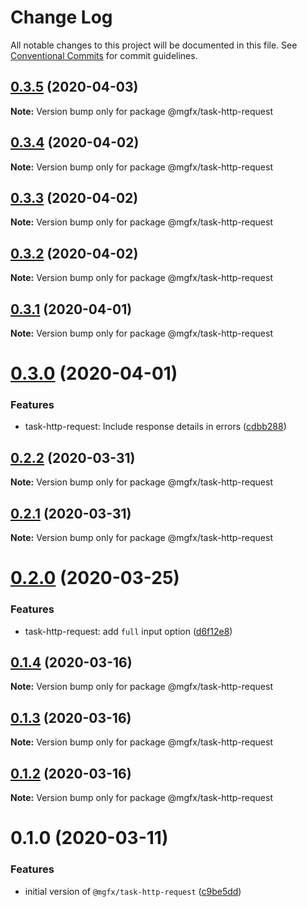 # Change Log

All notable changes to this project will be documented in this file.
See [Conventional Commits](https://conventionalcommits.org) for commit guidelines.

## [0.3.5](https://github.com/ai-labs-team/mgFx/compare/@mgfx/task-http-request@0.3.4...@mgfx/task-http-request@0.3.5) (2020-04-03)

**Note:** Version bump only for package @mgfx/task-http-request





## [0.3.4](https://github.com/ai-labs-team/mgFx/compare/@mgfx/task-http-request@0.3.3...@mgfx/task-http-request@0.3.4) (2020-04-02)

**Note:** Version bump only for package @mgfx/task-http-request





## [0.3.3](https://github.com/ai-labs-team/mgFx/compare/@mgfx/task-http-request@0.3.2...@mgfx/task-http-request@0.3.3) (2020-04-02)

**Note:** Version bump only for package @mgfx/task-http-request





## [0.3.2](https://github.com/ai-labs-team/mgFx/compare/@mgfx/task-http-request@0.3.1...@mgfx/task-http-request@0.3.2) (2020-04-02)

**Note:** Version bump only for package @mgfx/task-http-request





## [0.3.1](https://github.com/ai-labs-team/mgFx/compare/@mgfx/task-http-request@0.3.0...@mgfx/task-http-request@0.3.1) (2020-04-01)

**Note:** Version bump only for package @mgfx/task-http-request





# [0.3.0](https://github.com/ai-labs-team/mgFx/compare/@mgfx/task-http-request@0.2.2...@mgfx/task-http-request@0.3.0) (2020-04-01)


### Features

* task-http-request: Include response details in errors ([cdbb288](https://github.com/ai-labs-team/mgFx/commit/cdbb288))





## [0.2.2](https://github.com/ai-labs-team/mgFx/compare/@mgfx/task-http-request@0.2.1...@mgfx/task-http-request@0.2.2) (2020-03-31)

**Note:** Version bump only for package @mgfx/task-http-request





## [0.2.1](https://github.com/ai-labs-team/mgFx/compare/@mgfx/task-http-request@0.2.0...@mgfx/task-http-request@0.2.1) (2020-03-31)

**Note:** Version bump only for package @mgfx/task-http-request





# [0.2.0](https://github.com/ai-labs-team/mgFx/compare/@mgfx/task-http-request@0.1.4...@mgfx/task-http-request@0.2.0) (2020-03-25)


### Features

* task-http-request: add `full` input option ([d6f12e8](https://github.com/ai-labs-team/mgFx/commit/d6f12e8))





## [0.1.4](https://github.com/ai-labs-team/mgFx/compare/@mgfx/task-http-request@0.1.3...@mgfx/task-http-request@0.1.4) (2020-03-16)

**Note:** Version bump only for package @mgfx/task-http-request





## [0.1.3](https://github.com/ai-labs-team/mgFx/compare/@mgfx/task-http-request@0.1.2...@mgfx/task-http-request@0.1.3) (2020-03-16)

**Note:** Version bump only for package @mgfx/task-http-request





## [0.1.2](https://github.com/ai-labs-team/mgFx/compare/@mgfx/task-http-request@0.1.0...@mgfx/task-http-request@0.1.2) (2020-03-16)

**Note:** Version bump only for package @mgfx/task-http-request





# 0.1.0 (2020-03-11)


### Features

* initial version of `@mgfx/task-http-request` ([c9be5dd](https://github.com/ai-labs-team/mgFx/commit/c9be5dd))
